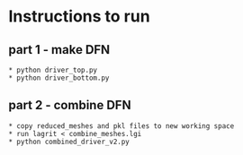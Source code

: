 # Instructions to run
## part 1 - make DFN
    * python driver_top.py
    * python driver_bottom.py
## part 2 - combine DFN
    * copy reduced_meshes and pkl files to new working space
    * run lagrit < combine_meshes.lgi 
    * python combined_driver_v2.py 

